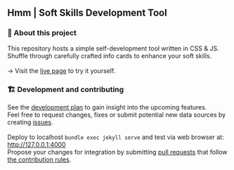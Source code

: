 ## Hmm | Soft Skills Development Tool

### 💚 About this project
This repository hosts a simple self-development tool written in CSS & JS.<br>
Shuffle through carefully crafted info cards to enhance your soft skills.<br>
<br>
→ Visit the [live page](https://igpenguin.github.io/hmm) to try it yourself.<br>

### 🏗 Development and contributing
See the [development plan](https://github.com/IGPenguin/hmm/projects/1) to gain insight into the upcoming features.<br>
Feel free to request changes, fixes or submit potential new data sources by creating [issues](https://github.com/IGPenguin/hmm/issues).
<br>
<br>
Deploy to localhost ```bundle exec jekyll serve``` and test via web browser at: http://127.0.0.1:4000<br>
Propose your changes for integration by submitting [pull requests](https://github.com/IGPenguin/hmm/pulls) that follow [the contribution rules](https://github.com/IGPenguin/hmm/blob/live/.github/CONTRIBUTING.md "the contribution rules").

